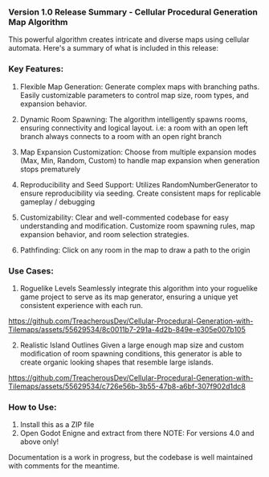 ### Version 1.0 Release Summary - Cellular Procedural Generation Map Algorithm

This powerful algorithm creates intricate and diverse maps using cellular automata. Here's a summary of what is included in this release:

### Key Features:
1. Flexible Map Generation:
    Generate complex maps with branching paths.
    Easily customizable parameters to control map size, room types, and expansion behavior.

2. Dynamic Room Spawning:
    The algorithm intelligently spawns rooms, ensuring connectivity and logical layout.
    i.e: a room with an open left branch always connects to a room with an open right branch

3. Map Expansion Customization:
    Choose from multiple expansion modes (Max, Min, Random, Custom) to handle map expansion when generation stops prematurely

4. Reproducibility and Seed Support:
    Utilizes RandomNumberGenerator to ensure reproducibility via seeding.
    Create consistent maps for replicable gameplay / debugging

5. Customizability:
    Clear and well-commented codebase for easy understanding and modification.
    Customize room spawning rules, map expansion behavior, and room selection strategies.
   
6. Pathfinding:
    Click on any room in the map to draw a path to the origin

### Use Cases:
1. Roguelike Levels
    Seamlessly integrate this algorithm into your roguelike game project to serve as its map generator, ensuring a unique yet consistent experience with each run.

https://github.com/TreacherousDev/Cellular-Procedural-Generation-with-Tilemaps/assets/55629534/8c0011b7-291a-4d2b-849e-e305e007b105



2. Realistic Island Outlines
    Given a large enough map size and custom modification of room spawning conditions, this generator is able to create organic looking shapes that resemble large islands.

https://github.com/TreacherousDev/Cellular-Procedural-Generation-with-Tilemaps/assets/55629534/c726e56b-3b55-47b8-a6bf-307f902d1dc8


### How to Use:
1. Install this as a ZIP file
2. Open Godot Enigne and extract from there
NOTE: For versions 4.0 and above only!

Documentation is a work in progress, but the codebase is well maintained with comments for the meantime.



